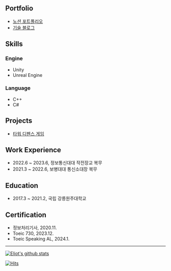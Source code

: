 ## Portfolio

 - [노션 포트폴리오](https://eliotjang.notion.site/00986d1563014726a168fb367f4eff6d?pvs=4)
 - [기술 블로그](https://velog.io/@eliotjang)

## Skills 

### Engine
- Unity
- Unreal Engine

### Language 
- C++
- C#

## Projects

- [타워 디펜스 게임](https://github.com/eliotjang/tower-defense-game)

## Work Experience
- 2022.6 ~ 2023.6, 정보통신대대 작전장교 복무
- 2021.3 ~ 2022.6, 보병대대 통신소대장 복무

## Education
- 2017.3 ~ 2021.2, 국립 강릉원주대학교

## Certification
- 정보처리기사, 2020.11.
- Toeic 730, 2023.12.
- Toeic Speaking AL, 2024.1.
- - -

[![Eliot's github stats](https://github-readme-stats.vercel.app/api?username=eliotjang)](https://github.com/anuraghazra/github-readme-stats)

[![Hits](https://hits.seeyoufarm.com/api/count/incr/badge.svg?url=https%3A%2F%2Fgithub.com%2Feliotjang)](https://hits.seeyoufarm.com)
